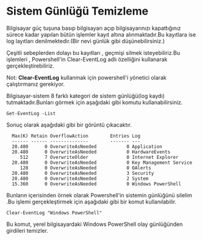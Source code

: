 # Sistem Günlüğü Temizleme

Bilgisayar güç tuşuna basıp bilgisayarı açıp bilgisayarınızı kapattığınız sürece kadar yapılan bütün işlemler kayıt altına alınmaktadır.Bu kayıtlara ise log layıtları denilmektedir.(Bir nevi günlük gibi düşünebilirsiniz.)

Çeşitli sebeplerden dolayı bu kayıtları , geçmişi silmek isteyebiliriz.Bu işlemleri , Powershell'in Clear-EventLog adlı özelliğini kullanarak gerçekleştirebiliriz.

Not: **Clear-EventLog** kullanmak için powershell'i yönetici olarak çalıştırmanız gerekiyor.

Bilgisayar-sistem 8 farklı kategori de sistem günlüğü(log kaydı) tutmaktadır.Bunları görmek için aşağıdaki gibi komutu kullanabilirsiniz.

```
Get-EventLog -List
```
Sonuç olarak aşağıdaki gibi bir görüntü çıkacaktır.

```
  Max(K) Retain OverflowAction        Entries Log
  ------ ------ --------------        ------- ---
  20.480      0 OverwriteAsNeeded           0 Application
  20.480      0 OverwriteAsNeeded           0 HardwareEvents
     512      7 OverwriteOlder              0 Internet Explorer
  20.480      0 OverwriteAsNeeded           0 Key Management Service
     128      0 OverwriteAsNeeded           0 OAlerts
  20.480      0 OverwriteAsNeeded           3 Security
  20.480      0 OverwriteAsNeeded           2 System
  15.360      0 OverwriteAsNeeded           0 Windows PowerShell
```

Bunların içerisinden örnek olarak Powershell'in sistemin günlüğünü silelim .Bu işlemi gerçekleştirmek için aşağıdaki gibi bir komut kullanılabilir.

```
Clear-EventLog "Windows PowerShell"
```

Bu komut, yerel bilgisayardaki Windows PowerShell olay günlüğünden girdileri temizler.
